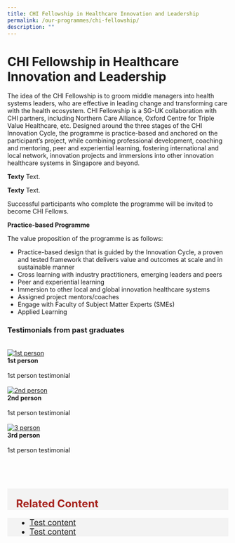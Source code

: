 ```yaml
---
title: CHI Fellowship in Healthcare Innovation and Leadership
permalink: /our-programmes/chi-fellowship/
description: ""
---
```

#  CHI Fellowship in Healthcare Innovation and Leadership

The idea of the CHI Fellowship is to groom middle managers into health systems leaders, who are effective in leading change and transforming care with the health ecosystem. CHI Fellowship is a SG-UK collaboration with CHI partners, including Northern Care Alliance, Oxford Centre for Triple Value Healthcare, etc. Designed around the three stages of the CHI Innovation Cycle, the programme is practice-based and anchored on the participant’s project, while combining professional development, coaching and mentoring, peer and experiential learning, fostering international and local network, innovation projects and immersions into other innovation healthcare systems in Singapore and beyond.


**Texty** Text. 

**Texty** Text. 


Successful participants who complete the programme will be invited to become CHI Fellows.

**Practice-based Programme**

The value proposition of the programme is as follows:

*   Practice-based design that is guided by the Innovation Cycle, a proven and tested framework that delivers value and outcomes at scale and in sustainable manner
*   Cross learning with industry practitioners, emerging leaders and peers
*   Peer and experiential learning
*   Immersion to other local and global innovation healthcare systems
*   Assigned project mentors/coaches
*   Engage with Faculty of Subject Matter Experts (SMEs)
*   Applied Learning

### Testimonials from past graduates

<br>
<div class="row">
<div class="col"> 
<a href="/initiatives/strategic-national-projects/gobusiness"><img alt="1st person" src="/images/initiatives/business-grant-portal-overview.jpeg"></a><br>
		<div class="header"><b>1st person </b></div><br>
		<div class="para">1st person testimonial
</div>
<br>

</div>
	<div class="col"> 
<a href="/initiatives/strategic-national-projects/codex"><img alt="2nd person" src="/images/initiatives/Codex-snp.jpeg"></a><br>
	<div class="header"><b>2nd person </b></div><br>
	<div class="para">1st person testimonial
</div>
<br>

</div>
	<div class="col"> 
<a href="/initiatives/strategic-national-projects/e-payments"><img alt="3 person" src="/images/initiatives/e-payments-snp.jpeg"></a><br>
	<div class="header"><b>3rd person</b></div><br>
	<div class="para">1st person testimonial
</div>
<br></div></div>

<br><br>

<div style="font-size:24px; font-weight: 700; color: #a6221c; background-color: #f3f3f3; padding: 20px 0px 0px 20px;" class="row"> Related Content</div>

<div style="font-size:18px ;background-color: #f3f3f3; padding: 0px 25px 0px 20px;" class="row">
	<ul>
		<li><a href="/files/press-releases/2023/COS%202023%20Infographic%20-%20Smart%20Nation%20Today%20and%20Beyond.pdf">Test content</a></li>
	<li><a href="/files/press-releases/2023/COS%202023%20Infographic%20-%20Smart%20Nation%20Today%20and%20Beyond.pdf">Test content</a></li>
			</ul>
</div>